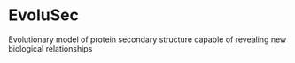 # EvoluSec
Evolutionary model of protein secondary structure capable of revealing new biological relationships


